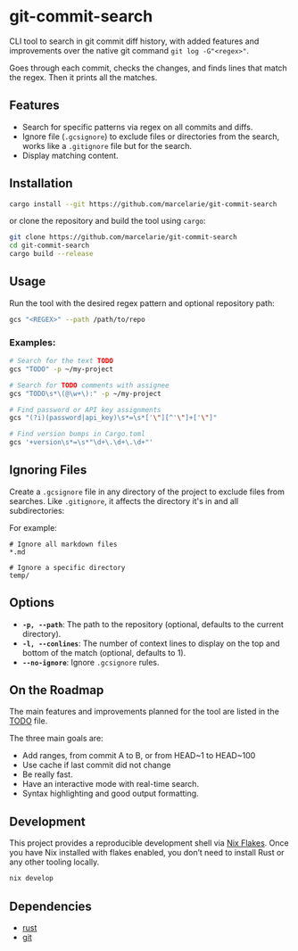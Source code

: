# git-commit-search

CLI tool to search in git commit diff history, with added features and
improvements over the native git command `git log -G"<regex>"`.

Goes through each commit, checks the changes, and finds lines that match the
regex. Then it prints all the matches.

## Features

- Search for specific patterns via regex on all commits and diffs.
- Ignore file (`.gcsignore`) to exclude files or directories from the search,
  works like a `.gitignore` file but for the search.
- Display matching content.

## Installation

```bash
cargo install --git https://github.com/marcelarie/git-commit-search
```

or clone the repository and build the tool using `cargo`:

```bash
git clone https://github.com/marcelarie/git-commit-search
cd git-commit-search
cargo build --release
```

## Usage

Run the tool with the desired regex pattern and optional repository path:

```bash
gcs "<REGEX>" --path /path/to/repo
```

### Examples:

```bash
# Search for the text TODO
gcs "TODO" -p ~/my-project

# Search for TODO comments with assignee
gcs "TODO\s*\(@\w+\):" -p ~/my-project

# Find password or API key assignments
gcs "(?i)(password|api_key)\s*=\s*['\"][^'\"]+['\"]"

# Find version bumps in Cargo.toml
gcs '+version\s*=\s*"\d+\.\d+\.\d+"'
```

## Ignoring Files

Create a `.gcsignore` file in any directory of the project to exclude files from searches.
Like `.gitignore`, it affects the directory it's in and all subdirectories:

For example:

```gitignore
# Ignore all markdown files
*.md

# Ignore a specific directory
temp/
```

## Options

- **`-p, --path`**: The path to the repository (optional, defaults to the
  current directory).
- **`-l, --conlines`**: The number of context lines to display on the top and
  bottom of the match (optional, defaults to 1).
- **`--no-ignore`**: Ignore `.gcsignore` rules.

## On the Roadmap

The main features and improvements planned for the tool are listed in the [TODO](TODO.md) file.

The three main goals are:

- Add ranges, from commit A to B, or from HEAD~1 to HEAD\~100
- Use cache if last commit did not change
- Be really fast.
- Have an interactive mode with real-time search.
- Syntax highlighting and good output formatting.

## Development

This project provides a reproducible development shell via [Nix Flakes](https://nix.dev/concepts/flakes.html). 
Once you have Nix installed with flakes enabled, you don’t need to install Rust
or any other tooling locally.

```bash
nix develop
```

## Dependencies

- [rust](https://www.rust-lang.org/)
- [git](https://git-scm.com/)

